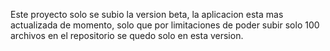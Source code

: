 Este proyecto solo se subio la version beta, la aplicacion esta mas actualizada de momento, 
solo que por limitaciones de poder subir solo 100 archivos en el repositorio se quedo solo 
en esta version.
